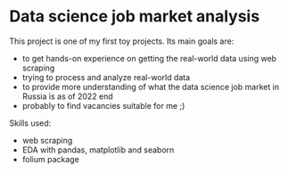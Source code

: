 # Data science job market analysis

This project is one of my first toy projects. Its main goals are:  
- to get hands-on experience on getting the real-world data using web scraping  
- trying to process and analyze real-world data  
- to provide more understanding of what the data science job market in Russia is as of 2022 end  
- probably to find vacancies suitable for me ;)

Skills used:
- web scraping
- EDA with pandas, matplotlib and seaborn
- folium package